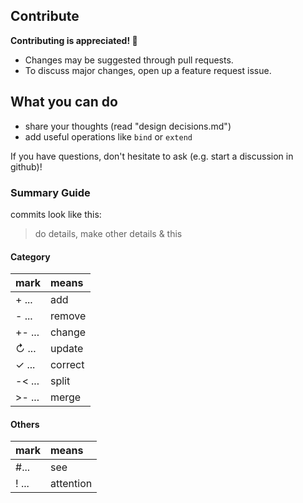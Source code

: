 ## Contribute

**Contributing is appreciated! 💙**

- Changes may be suggested through pull requests.
- To discuss major changes, open up a feature request issue.

## What you can do

- share your thoughts (read "design decisions.md")
- add useful operations like `bind` or `extend`

If you have questions, don't hesitate to ask (e.g. start a discussion in github)!

### Summary Guide

commits look like this:
> do details, make other details & this

#### Category
| mark     | means   |
| :------- | :------ |
| + ...    | add     |
| - ...    | remove  |
| +- ...   | change  |
| ↻ ...    | update  |
| ✓ ...    | correct |
| -< ...   | split   |
| >- ...   | merge   |

#### Others
| mark        | means         |
| :---------- | :------------ |
| #...        | see           |
| ! ...       | attention     |
